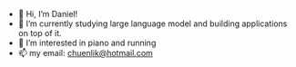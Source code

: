 - 👋 Hi, I’m Daniel!
- 🌱 I’m currently studying large language model and building applications on top of it. 
- 👀 I’m interested in piano and running
- 📫 my email: chuenlik@hotmail.com

<!---
daniel1014/daniel1014 is a ✨ special ✨ repository because its `README.md` (this file) appears on your GitHub profile.
You can click the Preview link to take a look at your changes.
--->
